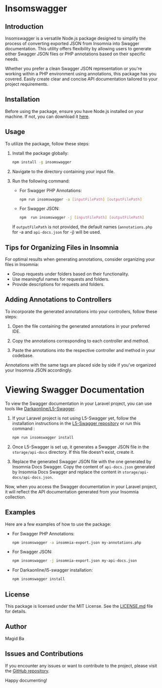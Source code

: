 # Insomswagger

## Introduction

Insomswagger is a versatile Node.js package designed to simplify the process of converting exported JSON from Insomnia into Swagger documentation. This utility offers flexibility by allowing users to generate either Swagger JSON files or PHP annotations based on their specific needs.

Whether you prefer a clean Swagger JSON representation or you're working within a PHP environment using annotations, this package has you covered. Easily create clear and concise API documentation tailored to your project requirements.

## Installation

Before using the package, ensure you have Node.js installed on your machine. If not, you can download it [here](https://nodejs.org/).

## Usage

To utilize the package, follow these steps:

1. Install the package globally:

   ```bash
   npm install -g insomswagger
   ```

2. Navigate to the directory containing your input file.

3. Run the following command:

   - For Swagger PHP Annotations:

     ```bash
     npm run insomswagger -a [inputFilePath] [outputFilePath]
     ```

   - For Swagger JSON:
     ```bash
     npm  run insomswagger -j [inputFilePath] [outputFilePath]
     ```

   If `outputFilePath` is not provided, the default names (`annotations.php` for -a and `api-docs.json` for -j) will be used.

## Tips for Organizing Files in Insomnia

For optimal results when generating annotations, consider organizing your files in Insomnia:

- Group requests under folders based on their functionality.
- Use meaningful names for requests and folders.
- Provide descriptions for requests and folders.

## Adding Annotations to Controllers

To incorporate the generated annotations into your controllers, follow these steps:

1. Open the file containing the generated annotations in your preferred IDE.

2. Copy the annotations corresponding to each controller and method.

3. Paste the annotations into the respective controller and method in your codebase.

Annotations with the same tags are placed side by side if you've organized your Insomnia JSON accordingly.

# Viewing Swagger Documentation

To view the Swagger documentation in your Laravel project, you can use tools like [Darkaonline/L5-Swagger](https://github.com/DarkaOnLine/L5-Swagger).

1. If your Laravel project is not using L5-Swagger yet, follow the installation instructions in the [L5-Swagger repository](https://github.com/DarkaOnLine/L5-Swagger) or run this command :

    ````bash
    npm run insomswagger install
    ````

2. Once L5-Swagger is set up, it generates a Swagger JSON file in the `storage/api-docs` directory. If this file doesn't exist, create it.

3. Replace the generated Swagger JSON file with the one generated by Insomnia Docs Swagger. Copy the content of `api-docs.json` generated by Insomnia Docs Swagger and replace the content in `storage/api-docs/api-docs.json`.

Now, when you access the Swagger documentation in your Laravel project, it will reflect the API documentation generated from your Insomnia collection.
## Examples
Here are a few examples of how to use the package:

- For Swagger PHP Annotations:
    ```bash
    npm insomswagger -a insomnia-export.json my-annotations.php
    ```

- For Swagger JSON:
    ```bash
    npm insomswagger -j insomnia-export.json my-api-docs.json
    ```
- For Darkaonline/l5-swagger installation:
    ```bash
    npm insomswagger install
    ```

## License
This package is licensed under the MIT License. See the [LICENSE.md](LICENSE.md) file for details.

## Author
Magid Ba

## Issues and Contributions
If you encounter any issues or want to contribute to the project, please visit the [GitHub repository](https://github.com/bamagid/insomnia-docs-swagger).

Happy documenting!
````

